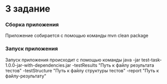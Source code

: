 
# 3 задание

### Сборка приложения 
Приложение собирается с помощью команды mvn clean package
### Запуск приложения
Запуск приложения происходит с помощью команды java -jar test-task-1.0.0-jar-with-dependencies.jar -testResults "Путь к файлу результата тестов" -testStructure "Путь к файлу структуры тестов" -report "Путь к файлу-результату"


